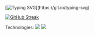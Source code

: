 [![Typing SVG](https://readme-typing-svg.herokuapp.com?color=%2318526C&size=25&center=false&lines=Welcome+to+my+world!)](https://git.io/typing-svg)

[![GitHub Streak](http://github-readme-streak-stats.herokuapp.com?user=ornakash&date_format=M%20j%5B%2C%20Y%5D&stroke=FFFFFF&background=18526C&ring=FFFFFF&dates=FFFFFF&sideNums=FFFFFF&sideLabels=DDDDDD&fire=DADD56&currStreakLabel=FFFFFF&currStreakNum=3DDDC4)](https://git.io/streak-stats)

Technologies:
<img src="https://cdn-icons-png.flaticon.com/512/1048/1048877.png"/> <img src="https://cdn-icons-png.flaticon.com/512/2748/2748383.png"/>

